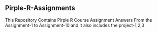## Pirple-R-Assignments

This Repository Contains Pirple R Course Assignment Answers From the Assignment-1 to Assignment-10 and it also includes the project-1,2,3 
